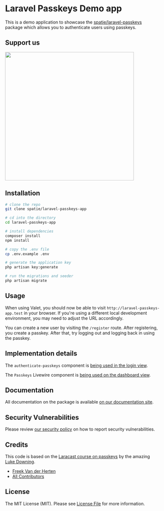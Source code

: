 # Laravel Passkeys Demo app

This is a demo application to showcase the [spatie/laravel-passkeys](https://spatie.be/docs/laravel-package) package which allows you to authenticate users using passkeys.

## Support us

[<img src="https://github-ads.s3.eu-central-1.amazonaws.com/laravel-passkeys.jpg?t=1" width="419px" />](https://spatie.be/github-ad-click/laravel-passkeys)

## Installation

```bash
# clone the repo
git clone spatie/laravel-passkeys-app

# cd into the directory
cd laravel-passkeys-app

# install dependencies
composer install
npm install

# copy the .env file
cp .env.example .env

# generate the application key
php artisan key:generate

# run the migrations and seeder
php artisan migrate
```

## Usage

When using Valet, you should now be able to visit `http://laravel-passkeys-app.test` in your browser. If you're using a different local development environment, you may need to adjust the URL accordingly.

You can create a new user by visiting the `/register` route. After registering, you create a passkey. After that, try logging out and logging back in using the passkey. 

## Implementation details

The `authenticate-passkeys` component is [being used in the login view](https://github.com/spatie/laravel-passkeys-app/blob/ff6e3bc51d4f80f4d1970a0e7ef5c8e5b87c508d/resources/views/livewire/pages/auth/login.blade.php#L29).

The `Passkeys` Livewire component is [being used on the dashboard view](https://github.com/spatie/laravel-passkeys-app/blob/ff6e3bc51d4f80f4d1970a0e7ef5c8e5b87c508d/resources/views/dashboard.blade.php#L12).

## Documentation

All documentation on the package is available [on our documentation site](https://spatie.be/docs/laravel-passkeys).

## Security Vulnerabilities

Please review [our security policy](../../security/policy) on how to report security vulnerabilities.

## Credits

This code is based on the [Laracast course on passkeys](https://laracasts.com/series/add-passkeys-to-a-laravel-app) by the amazing [Luke Downing](https://github.com/lukeraymonddowning).

- [Freek Van der Herten](https://github.com/freekmurze)
- [All Contributors](../../contributors)

## License

The MIT License (MIT). Please see [License File](LICENSE.md) for more information.

